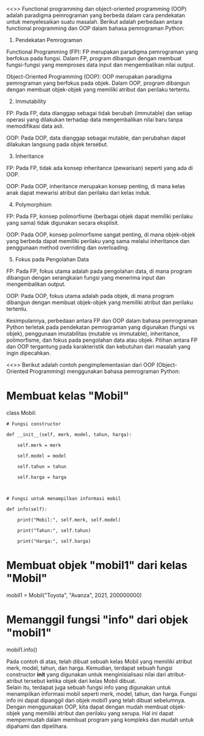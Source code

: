 <<<perbedaan functional programming dan object oriented programming dalam bahasa pemrograman pyhon>>>
Functional programming dan object-oriented programming (OOP) adalah paradigma pemrograman yang berbeda dalam cara pendekatan untuk menyelesaikan suatu masalah. Berikut adalah perbedaan antara functional programming dan OOP dalam bahasa pemrograman Python:

1. Pendekatan Pemrograman

Functional Programming (FP): FP merupakan paradigma pemrograman yang berfokus pada fungsi. Dalam FP, program dibangun dengan membuat fungsi-fungsi yang memproses data input dan mengembalikan nilai output.

Object-Oriented Programming (OOP): OOP merupakan paradigma pemrograman yang berfokus pada objek. Dalam OOP, program dibangun dengan membuat objek-objek yang memiliki atribut dan perilaku tertentu.

2. Immutability

FP: Pada FP, data dianggap sebagai tidak berubah (immutable) dan setiap operasi yang dilakukan terhadap data mengembalikan nilai baru tanpa memodifikasi data asli.

OOP: Pada OOP, data dianggap sebagai mutable, dan perubahan dapat dilakukan langsung pada objek tersebut.

3. Inheritance

FP: Pada FP, tidak ada konsep inheritance (pewarisan) seperti yang ada di OOP.

OOP: Pada OOP, inheritance merupakan konsep penting, di mana kelas anak dapat mewarisi atribut dan perilaku dari kelas induk.

4. Polymorphism

FP: Pada FP, konsep polimorfisme (berbagai objek dapat memiliki perilaku yang sama) tidak digunakan secara eksplisit.

OOP: Pada OOP, konsep polimorfisme sangat penting, di mana objek-objek yang berbeda dapat memiliki perilaku yang sama melalui inheritance dan penggunaan method overriding dan overloading.

5. Fokus pada Pengolahan Data

FP: Pada FP, fokus utama adalah pada pengolahan data, di mana program dibangun dengan serangkaian fungsi yang menerima input dan mengembalikan output.

OOP: Pada OOP, fokus utama adalah pada objek, di mana program dibangun dengan membuat objek-objek yang memiliki atribut dan perilaku tertentu.

Kesimpulannya, perbedaan antara FP dan OOP dalam bahasa pemrograman Python terletak pada pendekatan pemrograman yang digunakan (fungsi vs objek), penggunaan imutabilitas (mutable vs immutable), inheritance, polimorfisme, dan fokus pada pengolahan data atau objek. Pilihan antara FP dan OOP tergantung pada karakteristik dan kebutuhan dari masalah yang ingin dipecahkan.


<<<contoh pengimplementasian dari oop>>>
Berikut adalah contoh pengimplementasian dari OOP (Object-Oriented Programming) menggunakan bahasa pemrograman Python:

# Membuat kelas "Mobil"

class Mobil:

    # Fungsi constructor

    def __init__(self, merk, model, tahun, harga):

        self.merk = merk

        self.model = model

        self.tahun = tahun

        self.harga = harga

    

    # Fungsi untuk menampilkan informasi mobil

    def info(self):

        print("Mobil:", self.merk, self.model)

        print("Tahun:", self.tahun)

        print("Harga:", self.harga)

# Membuat objek "mobil1" dari kelas "Mobil"

mobil1 = Mobil("Toyota", "Avanza", 2021, 200000000)

# Memanggil fungsi "info" dari objek "mobil1"

mobil1.info()


        
Pada contoh di atas, telah dibuat sebuah kelas Mobil yang memiliki atribut merk, model, tahun, dan harga. Kemudian, terdapat sebuah fungsi constructor __init__ yang digunakan untuk menginisialisasi nilai dari atribut-atribut tersebut ketika objek dari kelas Mobil dibuat.        
Selain itu, terdapat juga sebuah fungsi info yang digunakan untuk menampilkan informasi mobil seperti merk, model, tahun, dan harga. Fungsi info ini dapat dipanggil dari objek mobil1 yang telah dibuat sebelumnya.
Dengan menggunakan OOP, kita dapat dengan mudah membuat objek-objek yang memiliki atribut dan perilaku yang serupa. Hal ini dapat mempermudah dalam membuat program yang kompleks dan mudah untuk dipahami dan dipelihara.
